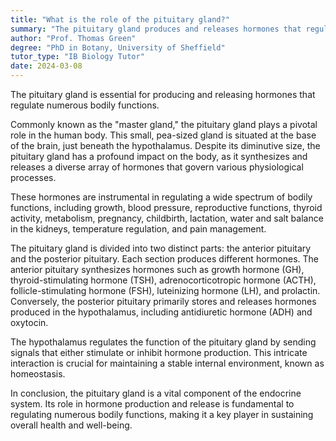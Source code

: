 ```yaml
---
title: "What is the role of the pituitary gland?"
summary: "The pituitary gland produces and releases hormones that regulate numerous bodily functions, playing a crucial role in maintaining overall health and homeostasis."
author: "Prof. Thomas Green"
degree: "PhD in Botany, University of Sheffield"
tutor_type: "IB Biology Tutor"
date: 2024-03-08
---
```


The pituitary gland is essential for producing and releasing hormones that regulate numerous bodily functions.

Commonly known as the "master gland," the pituitary gland plays a pivotal role in the human body. This small, pea-sized gland is situated at the base of the brain, just beneath the hypothalamus. Despite its diminutive size, the pituitary gland has a profound impact on the body, as it synthesizes and releases a diverse array of hormones that govern various physiological processes.

These hormones are instrumental in regulating a wide spectrum of bodily functions, including growth, blood pressure, reproductive functions, thyroid activity, metabolism, pregnancy, childbirth, lactation, water and salt balance in the kidneys, temperature regulation, and pain management.

The pituitary gland is divided into two distinct parts: the anterior pituitary and the posterior pituitary. Each section produces different hormones. The anterior pituitary synthesizes hormones such as growth hormone (GH), thyroid-stimulating hormone (TSH), adrenocorticotropic hormone (ACTH), follicle-stimulating hormone (FSH), luteinizing hormone (LH), and prolactin. Conversely, the posterior pituitary primarily stores and releases hormones produced in the hypothalamus, including antidiuretic hormone (ADH) and oxytocin.

The hypothalamus regulates the function of the pituitary gland by sending signals that either stimulate or inhibit hormone production. This intricate interaction is crucial for maintaining a stable internal environment, known as homeostasis.

In conclusion, the pituitary gland is a vital component of the endocrine system. Its role in hormone production and release is fundamental to regulating numerous bodily functions, making it a key player in sustaining overall health and well-being.
    